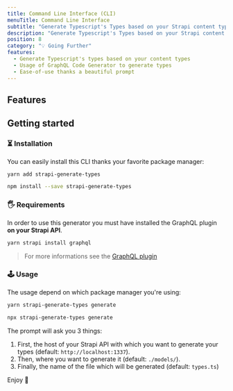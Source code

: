 ```yaml
---
title: Command Line Interface (CLI)
menuTitle: Command Line Interface
subtitle: "Generate Typescript's Types based on your Strapi content types. 💡"
description: "Generate Typescript's Types based on your Strapi content types. 💡"
position: 8
category: "💡 Going Further"
features:
  - Generate Typescript's types based on your content types
  - Usage of GraphQL Code Generator to generate types
  - Ease-of-use thanks a beautiful prompt
---
```


## Features

<list :items="features"></list>

## Getting started

### ⏳ Installation

You can easily install this CLI thanks your favorite package manager:

<code-group>
  <code-block label="Yarn" active>

```bash
yarn add strapi-generate-types
```

  </code-block>
  <code-block label="NPM">

```bash
npm install --save strapi-generate-types
```

  </code-block>
</code-group>

### 🖐 Requirements

In order to use this generator you must have installed the GraphQL plugin **on your Strapi API**.

```bash
yarn strapi install graphql
```

> For more informations see the [GraphQL plugin](https://strapi.io/documentation/developer-docs/latest/development/plugins/graphql.html)

### 🕹 Usage

The usage depend on which package manager you're using:

<code-group>
  <code-block label="Yarn" active>

```bash
yarn strapi-generate-types generate
```

  </code-block>
  <code-block label="NPM">

```bash
npx strapi-generate-types generate
```

  </code-block>
</code-group>

The prompt will ask you 3 things:

1. First, the host of your Strapi API with which you want to generate your types (default: `http://localhost:1337`).
2. Then, where you want to generate it (default: `./models/`).
3. Finally, the name of the file which will be generated (default: `types.ts`)

Enjoy 🎉
